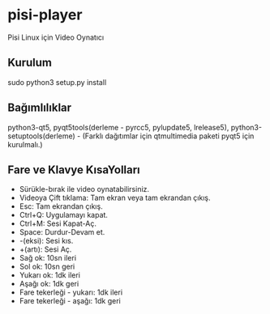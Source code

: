 # pisi-player
Pisi Linux için Video Oynatıcı

## Kurulum

sudo python3 setup.py install

## Bağımlılıklar

python3-qt5, pyqt5tools(derleme - pyrcc5, pylupdate5, lrelease5), python3-setuptools(derleme) - (Farklı dağıtımlar için qtmultimedia paketi pyqt5 için kurulmalı.)


## Fare ve Klavye KısaYolları

* Sürükle-bırak ile video oynatabilirsiniz.
* Videoya Çift tıklama: Tam ekran veya tam ekrandan çıkış.
* Esc: Tam ekrandan çıkış.
* Ctrl+Q: Uygulamayı kapat.
* Ctrl+M: Sesi Kapat-Aç.
* Space: Durdur-Devam et.
* -(eksi): Sesi kıs.
* +(artı): Sesi Aç.
* Sağ ok: 10sn ileri
* Sol ok: 10sn geri
* Yukarı ok: 1dk ileri
* Aşağı ok: 1dk geri
* Fare tekerleği - yukarı: 1dk ileri
* Fare tekerleği - aşağı: 1dk geri


